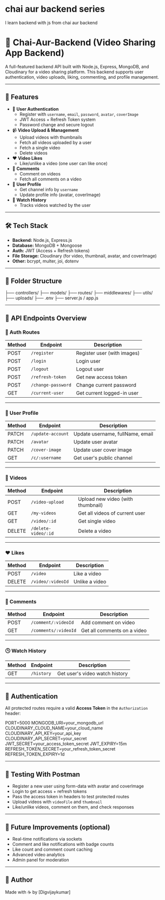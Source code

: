 # chai aur backend series

I learn backend with js from chai aur backend

# 🎥 Chai-Aur-Backend (Video Sharing App Backend)

A full-featured backend API built with Node.js, Express, MongoDB, and Cloudinary for a video sharing platform. This backend supports user authentication, video uploads, liking, commenting, and profile management.

---

## 🚀 Features

- 🔐 **User Authentication**
  - Register with `username`, `email`, `password`, `avatar`, `coverImage`
  - JWT Access + Refresh Token system
  - Password change and secure logout
- 📹 **Video Upload & Management**
  - Upload videos with thumbnails
  - Fetch all videos uploaded by a user
  - Fetch a single video
  - Delete videos
- ❤️ **Video Likes**
  - Like/unlike a video (one user can like once)
- 💬 **Comments**
  - Comment on videos
  - Fetch all comments on a video
- 👤 **User Profile**
  - Get channel info by `username`
  - Update profile info (avatar, coverImage)
- 📼 **Watch History**
  - Tracks videos watched by the user

---

## 🛠️ Tech Stack

- **Backend:** Node.js, Express.js
- **Database:** MongoDB + Mongoose
- **Auth:** JWT (Access + Refresh tokens)
- **File Storage:** Cloudinary (for video, thumbnail, avatar, and coverImage)
- **Other:** bcrypt, multer, joi, dotenv

---

## 📁 Folder Structure

├── controllers/
├── models/
├── routes/
├── middlewares/
├── utils/
├── uploads/
├── .env
├── server.js / app.js

---

## 🧪 API Endpoints Overview

### 🔐 Auth Routes

| Method | Endpoint           | Description                 |
| ------ | ------------------ | --------------------------- |
| POST   | `/register`        | Register user (with images) |
| POST   | `/login`           | Login user                  |
| POST   | `/logout`          | Logout user                 |
| POST   | `/refresh-token`   | Get new access token        |
| POST   | `/change-password` | Change current password     |
| GET    | `/current-user`    | Get current logged-in user  |

---

### 👤 User Profile

| Method | Endpoint          | Description                      |
| ------ | ----------------- | -------------------------------- |
| PATCH  | `/update-account` | Update username, fullName, email |
| PATCH  | `/avatar`         | Update user avatar               |
| PATCH  | `/cover-image`    | Update user cover image          |
| GET    | `/c/:username`    | Get user's public channel        |

---

### 📼 Videos

| Method | Endpoint            | Description                       |
| ------ | ------------------- | --------------------------------- |
| POST   | `/video-upload`     | Upload new video (with thumbnail) |
| GET    | `/my-videos`        | Get all videos of current user    |
| GET    | `/video/:id`        | Get single video                  |
| DELETE | `/delete-video/:id` | Delete a video                    |

---

### ❤️ Likes

| Method | Endpoint          | Description    |
| ------ | ----------------- | -------------- |
| POST   | `/video`          | Like a video   |
| DELETE | `/video/:videoId` | Unlike a video |

---

### 💬 Comments

| Method | Endpoint             | Description                 |
| ------ | -------------------- | --------------------------- |
| POST   | `/comment/:videoId`  | Add comment on video        |
| GET    | `/comments/:videoId` | Get all comments on a video |

---

### 🕓 Watch History

| Method | Endpoint   | Description                    |
| ------ | ---------- | ------------------------------ |
| GET    | `/history` | Get user's video watch history |

---

## 🔐 Authentication

All protected routes require a valid **Access Token** in the `Authorization` header:

PORT=5000
MONGODB_URI=your_mongodb_url
CLOUDINARY_CLOUD_NAME=your_cloud_name
CLOUDINARY_API_KEY=your_api_key
CLOUDINARY_API_SECRET=your_secret
JWT_SECRET=your_access_token_secret
JWT_EXPIRY=15m
REFRESH_TOKEN_SECRET=your_refresh_token_secret
REFRESH_TOKEN_EXPIRY=1d

---

## 🧪 Testing With Postman

- Register a new user using form-data with avatar and coverImage
- Login to get access + refresh tokens
- Pass the access token in headers to test protected routes
- Upload videos with `videoFile` and `thumbnail`
- Like/unlike videos, comment on them, and check responses

---

## 🔮 Future Improvements (optional)

- Real-time notifications via sockets
- Comment and like notifications with badge counts
- Like count and comment count caching
- Advanced video analytics
- Admin panel for moderation

---

## 🙌 Author

Made with ☕ by [Digvijaykumar]

